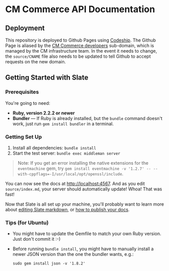 CM Commerce API Documentation
========

Deployment
------------------------------
This repository is deployed to Github Pages using [Codeship](https://app.codeship.com/projects/e569c180-4c7e-0132-836b-56f215a90c58). The Github Page is aliased by the [CM Commerce developers](https://developers.commerce.campaignmonitor.com) sub-domain, which is managed by the CM infrastructure team. In the event it needs to change, the `source/CNAME` file also needs to be updated to tell Github to accept requests on the new domain.

Getting Started with Slate
------------------------------

### Prerequisites

You're going to need:

 - **Ruby, version 2.2.2 or newer**
 - **Bundler** — If Ruby is already installed, but the `bundle` command doesn't work, just run `gem install bundler` in a terminal.

### Getting Set Up

 1. Install all dependencies: `bundle install`
 2. Start the test server: `bundle exec middleman server`

> Note: If you get an error installing the native extensions for the `eventmachine` gem, try `gem install eventmachine -v '1.2.7' -- --with-cppflags=-I/usr/local/opt/openssl/include`.

You can now see the docs at <http://localhost:4567>. And as you edit `source/index.md`, your server should automatically update! Whoa! That was fast!

Now that Slate is all set up your machine, you'll probably want to learn more about [editing Slate markdown](https://github.com/tripit/slate/wiki/Markdown-Syntax), or [how to publish your docs](https://github.com/tripit/slate/wiki/Deploying-Slate).

### Tips (for Ubuntu)

- You might have to update the Gemfile to match your own Ruby version. Just don't commit it :-)
- Before running `bundle install`, you might have to manually install a newer
  JSON version than the one the bundler wants, e.g.:

  `sudo gem install json -v '1.8.2'`
